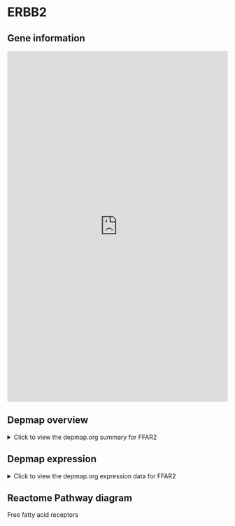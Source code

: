<h1>ERBB2</h1>

<h2>Gene information</h2>
<iframe src="https://depmap.org/portal/gene/FFAR2?tab=about" style="border:none;width:100%;height:800px"></iframe>

<h2>Depmap overview</h2>
<details>
  <summary>Click to view the depmap.org summary for FFAR2</summary>
  <iframe src="https://depmap.org/portal/gene/FFAR2?tab=overview" style="border:none;width:100%;height:800px"></iframe>
</details>

<h2>Depmap expression</h2>
<details>
  <summary>Click to view the depmap.org expression data for FFAR2</summary>
  <iframe src="https://depmap.org/portal/gene/FFAR2?tab=characterization" style="border:none;width:100%;height:800px"></iframe>
</details>



<h2>Reactome Pathway diagram</h2>
Free fatty acid receptors
<div id="diagramHolder"></div>

<script>
    //Creating the Reactome Diagram widget
    //Take into account a proxy needs to be set up in your server side pointing to www.reactome.org
    function onReactomeDiagramReady(){  //This function is automatically called when the widget code is ready to be used
        var diagram = Reactome.Diagram.create({
            "placeHolder" : "diagramHolder",
            "width" : 900,
            "height" : 500
        });

        //Initialising it to the "Hemostasis" pathway
        diagram.loadDiagram("R-HSA-444209");

        //Adding different listeners

        diagram.onDiagramLoaded(function (loaded) {
            console.info("Loaded ", loaded);
            diagram.flagItems("BAD");
	    diagram.flagItems("Q92934");
            if (loaded == "R-HSA-444209") diagram.selectItem("R-HSA-444209");
        });

     }
</script>



